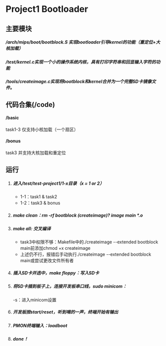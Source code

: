 # Project1 Bootloader

## 主要模块

##### /arch/mips/boot/bootblock.S 实现bootloader引导kernel的功能（重定位+大核加载）

##### /test/kernel.c实现一个小的操作系统内核，具有打印字符串和回显输入字符的功能

##### /tools/createimage.c实现将bootblock和kernel合并为一个完整SD卡镜像文件。

## 代码合集(/code)

####  /basic

task1-3 仅支持小核加载（一个扇区）

#### /bonus

task3 并支持大核加载和重定位

## 运行

1. ##### 进入/test/test-project1/1-x目录（x = 1 or 2）

   - 1-1：task1 & task2
   - 1-2：task3 & bonus

2. ##### make clean：rm -rf bootblock (createimage)? image main *.o

3. ##### make all: 交叉编译

   - task3中权限不够：Makefile中的./createimage --extended bootblock main前添加chmod +x createimage
   - 上述仍不行，报错后手动执行./createimage --extended bootblock main或尝试更改文件所有者

4. ##### 插入SD卡并选中，make floppy：写入SD卡

5. ##### 将SD卡插到板子上，连接开发板串口线，sudo minicom：

   -s：进入minicom设置

6. ##### 开发板按start/reset，听到嘀的一声，终端开始有输出

7. ##### PMON终端输入：loadboot

8. ##### done！

